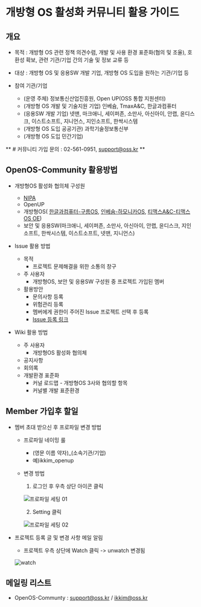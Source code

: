 # 개방형 OS 활성화 커뮤니티 활용 가이드

## 개요

* 목적 : 개방형 OS 관련 정책 의견수렴, 개발 및 사용 환경 표준화(협의 및 조율), 호환성 확보, 관련 기관/기업 간의 기술 및 정보 교류 등

* 대상 : 개방형 OS 및 응용SW 개발 기업, 개방형 OS 도입을 원하는 기관/기업 등

* 참여 기관/기업
  * (운영 주체) 정보통신산업진흥원, Open UP(OSS 통합 지원센터)
  * (개방형 OS 개발 및 기술지원 기업) 인베슘, TmaxA&C, 한글과컴퓨터
  * (응용SW 개발 기업) 넷맨, 마크애니, 세이퍼존, 소만사, 아신아이, 안랩, 윤디스크, 이스트소프트, 지니언스, 지인소프트, 한싹시스템
  * (개방형 OS 도입 공공기관) 과학기술정보통신부
  * (개방형 OS 도입 민간기업)
  
** # 커뮤니티 가입 문의 : 02-561-0951, support@oss.kr **

## OpenOS-Community 활용방법

* 개방형OS 활성화 협의체 구성원
  * [NIPA](https://www.nipa.kr/)
  * OpenUP
  * 개방형OS( [한글과컴퓨터-구름OS](https://gooroom.kr/content/intro/), [인베슘-하모니카OS](https://hamonikr.org/), [티맥스A&C-티맥스OS OE](https://tmaxanc.com/#!/download/TmaxOSOE/intro))
  * 보안 및 응용SW(마크애니, 세이퍼존, 소만사, 아신아이, 안랩, 윤디스크, 지인소프트, 한싹시스템, 이스트소프트, 넷맨, 지니언스)
  
* Issue 활용 방법
  * 목적
    * 프로젝트 문제해결을 위한 소통의 창구
  * 주 사용자
    * 개방형OS, 보안 및 응용SW 구성원 중 프로젝트 가입된 멤버
  * 활용방안
    * 문의사항 등록
    * 위험관리 등록
    * 멤버에게 권한이 주어진 Issue 프로젝트 선택 후 등록
    * [Issue 등록 링크](https://github.com/Opensource-OS/OpenOS_Issue/issues)
* Wiki 활용 방법
  * 주 사용자
    * 개방형OS 활성화 협의체
  * 공지사항
  * 회의록 
  * 개발환경 표준화
    * 커널 로드맵 - 개방형OS 3사와 협의할 항목
    * 커널별 개발 표준환경
  
## Member 가입후 할일

* 멤버 초대 받으신 후 프로파일 변경 방법
  * 프로파일 네이밍 룰
    * (영문 이름 약자)_(소속기관/기업)
    * 예)ikkim_openup
  * 변경 방법
    1) 로그인 후 우측 상단 아이콘 클릭
    
    ![프로파일 세팅 01](https://user-images.githubusercontent.com/68671972/89360167-820cba00-d702-11ea-91d7-f52c59da9796.png)
    
    2) Setting 클릭
    
    ![프로파일 세팅 02](https://user-images.githubusercontent.com/68671972/89359956-03178180-d702-11ea-9a63-1abf12a3011c.png)
    
* 프로젝트 등록 글 및 변경 사항 메일 알림
  * 프로젝트 우측 상단에 Watch 클릭 -> unwatch 변경됨
  
  ![watch](https://user-images.githubusercontent.com/68671972/89596097-4eac6580-d891-11ea-8bde-eddd08417218.png)

    


## 메일링 리스트

* OpenOS-Communty : support@oss.kr / ikkim@oss.kr

